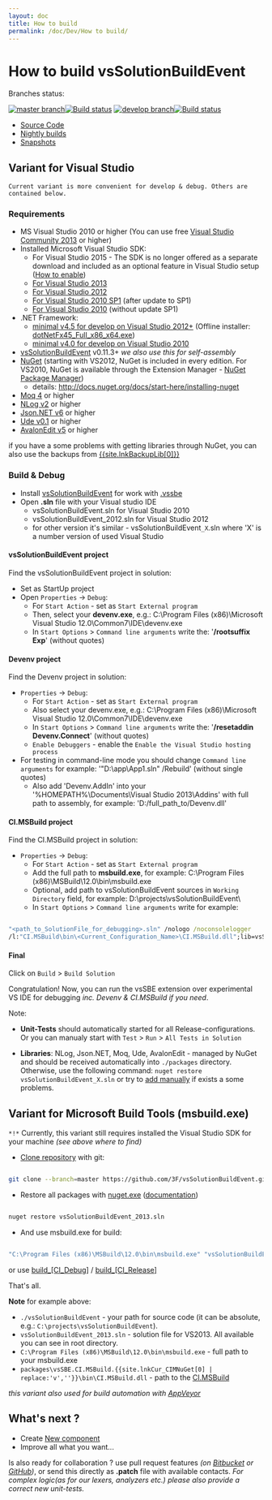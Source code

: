 ```yaml
---
layout: doc
title: How to build
permalink: /doc/Dev/How to build/
---
```

# How to build vsSolutionBuildEvent

Branches status:

[![master branch](https://img.shields.io/badge/master_-%7E-555555.svg?style=flat)](https://ci.appveyor.com/project/3Fs/vssolutionbuildevent/branch/master)[![Build status](https://ci.appveyor.com/api/projects/status/l38xn0j2c5an28e1/branch/master?svg=true)](https://ci.appveyor.com/project/3Fs/vssolutionbuildevent/branch/master) [![develop branch](https://img.shields.io/badge/develop-%7E-555555.svg?style=flat)](https://ci.appveyor.com/project/3Fs/vssolutionbuildevent/branch/develop)[![Build status](https://ci.appveyor.com/api/projects/status/l38xn0j2c5an28e1/branch/develop?svg=true)](https://ci.appveyor.com/project/3Fs/vssolutionbuildevent/branch/develop)

* [Source Code](/Downloads/#Code)
* [Nightly builds](/Downloads/#NightlyBuilds)
* [Snapshots](/Downloads/#Snapshots)

## Variant for Visual Studio ##

`Current variant is more convenient for develop & debug. Others are contained below.`

### Requirements

* MS Visual Studio 2010 or higher (You can use free [Visual Studio Community 2013](http://www.visualstudio.com/products/visual-studio-community-vs) or higher)
* Installed Microsoft Visual Studio SDK:
    * For Visual Studio 2015 - The SDK is no longer offered as a separate download and included as an optional feature in Visual Studio setup ([How to enable](https://msdn.microsoft.com/en-us/library/bb166441(v=vs.140).aspx))
    * [For Visual Studio 2013](http://www.microsoft.com/en-us/download/details.aspx?id=40758)
    * [For Visual Studio 2012](http://www.microsoft.com/en-us/download/details.aspx?id=30668)
    * [For Visual Studio 2010 SP1](http://www.microsoft.com/en-us/download/details.aspx?id=21835) (after update to SP1)
    * [For Visual Studio 2010](http://www.microsoft.com/en-us/download/details.aspx?id=2680) (without update SP1)
* .NET Framework:
    * [minimal v4.5 for develop on Visual Studio 2012+](http://www.microsoft.com/en-US/download/details.aspx?id=30653) (Offline installer: [dotNetFx45_Full_x86_x64.exe](http://go.microsoft.com/fwlink/?LinkId=225702))
    * [minimal v4.0 for develop on Visual Studio 2010](http://www.microsoft.com/en-US/download/details.aspx?id=17718)
* [vsSolutionBuildEvent]({{site.lnkVSGallery}}) v0.11.3+ *we also use this for self-assembly*
* [NuGet](https://www.nuget.org/) (starting with VS2012, NuGet is included in every edition. For VS2010, NuGet is available through the Extension Manager - [NuGet Package Manager](https://visualstudiogallery.msdn.microsoft.com/27077b70-9dad-4c64-adcf-c7cf6bc9970c))
    * details: http://docs.nuget.org/docs/start-here/installing-nuget
* [Moq 4](https://github.com/Moq/moq4) or higher
* [NLog v2](http://nlog-project.org/) or higher
* [Json.NET v6](http://json.codeplex.com/) or higher
* [Ude v0.1](https://code.google.com/p/ude/) or higher
* [AvalonEdit v5](http://avalonedit.net/) or higher

if you have a some problems with getting libraries through NuGet, you can also use the backups from [{{site.lnkBackupLib[0]}}]({{site.lnkBackupLib[1]}})

### Build & Debug

* Install [vsSolutionBuildEvent]({{site.lnkCur_VSPackage[2]}}) for work with [.vssbe](../../Features/.vssbe/)
* Open **.sln** file with your Visual studio IDE
    * vsSolutionBuildEvent.sln for Visual Studio 2010
    * vsSolutionBuildEvent_2012.sln for Visual Studio 2012
    * for other version it's similar - vsSolutionBuildEvent`_X`.sln where 'X' is a number version of used Visual Studio

#### vsSolutionBuildEvent project

Find the vsSolutionBuildEvent project in solution:

* Set as StartUp project
* Open `Properties` -> `Debug`:
    * For `Start Action` - set as `Start External program`
    * Then, select your **devenv.exe**, e.g.: C:\Program Files (x86)\Microsoft Visual Studio 12.0\Common7\IDE\devenv.exe
    * In `Start Options` > `Command line arguments` write the: '**/rootsuffix Exp**' (without quotes)

#### Devenv project

Find the Devenv project in solution:

* `Properties` -> `Debug`:
    * For `Start Action` - set as `Start External program`
    * Also select your devenv.exe, e.g.: C:\Program Files (x86)\Microsoft Visual Studio 12.0\Common7\IDE\devenv.exe
    * In `Start Options` > `Command line arguments` write the: '**/resetaddin Devenv.Connect**' (without quotes)
    * `Enable Debuggers` - enable the `Enable the Visual Studio hosting process`
* For testing in command-line mode you should change `Command line arguments` for example: '"D:\app\App1.sln" /Rebuild' (without single quotes)
    * Also add 'Devenv.AddIn' into your '%HOMEPATH%\Documents\Visual Studio 2013\Addins' with full path to assembly, for example: '<Assembly>D:/full_path_to/Devenv.dll</Assembly>'

#### CI.MSBuild project

Find the CI.MSBuild project in solution:

* `Properties` -> `Debug`:
    * For `Start Action` - set as `Start External program`
    * Add the full path to **msbuild.exe**, for example: C:\Program Files (x86)\MSBuild\12.0\bin\msbuild.exe
    * Optional, add path to vsSolutionBuildEvent sources in `Working Directory` field, for example: D:\projects\vsSolutionBuildEvent\
    * In `Start Options` > `Command line arguments` write for example:

```bat 

"<path_to_SolutionFile_for_debugging>.sln" /nologo /noconsolelogger 
/l:"CI.MSBuild\bin\<Current_Configuration_Name>\CI.MSBuild.dll";lib=vsSolutionBuildEvent\bin\<Current_Configuration_Name>\ /verbosity:Diagnostic /t:Rebuild /p:Configuration=<Configuration>;Platform=<Platform>
```

#### Final

Click on `Build` > `Build Solution`

Congratulation! Now, you can run the vsSBE extension over experimental VS IDE for debugging *inc. Devenv & CI.MSBuild if you need*.

Note:

*  **Unit-Tests** should automatically started for all Release-configurations. Or you can manualy start with `Test` > `Run` > `All Tests in Solution`

* **Libraries**: NLog, Json.NET, Moq, Ude, AvalonEdit - managed by NuGet and should be received automatically into `./packages` directory. Otherwise, use the following command: `nuget restore vsSolutionBuildEvent_X.sln` or try to [add manually]({{site.lnkBackupLib[1]}}) if exists a some problems.


## Variant for Microsoft Build Tools (msbuild.exe)

`*!*` Currently, this variant still requires installed the Visual Studio SDK for your machine *(see above where to find)*

* [Clone repository](/Downloads/#Code) with git:

```bash 

git clone --branch=master https://github.com/3F/vsSolutionBuildEvent.git ./vsSolutionBuildEvent
```
* Restore all packages with [nuget.exe](https://www.nuget.org/nuget.exe) ([documentation](http://docs.nuget.org/Consume/Command-Line-Reference))

```bash 

nuget restore vsSolutionBuildEvent_2013.sln 
```
* And use msbuild.exe for build:

```bash 

"C:\Program Files (x86)\MSBuild\12.0\bin\msbuild.exe" "vsSolutionBuildEvent_2013.sln" /verbosity:detailed /l:"packages\vsSBE.CI.MSBuild.{{site.lnkCur_CIMNuGet[0] | replace:'v',''}}\bin\CI.MSBuild.dll" /m:4 /p:Configuration=Debug /p:Platform="Any CPU"
```
or use [build_[CI_Debug]](https://github.com/3F/vsSolutionBuildEvent/blob/master/build_%5BCI_Debug%5D.bat) / [build_[CI_Release]](https://github.com/3F/vsSolutionBuildEvent/blob/master/build_%5BCI_Release%5D.bat)

That's all.

**Note** for example above:

* `./vsSolutionBuildEvent` - your path for source code (it can be absolute, e.g.: `C:\projects\vsSolutionBuildEvent`).
* `vsSolutionBuildEvent_2013.sln` - solution file for VS2013. All available you can see in root directory.
* `C:\Program Files (x86)\MSBuild\12.0\bin\msbuild.exe` - full path to your msbuild.exe
* `packages\vsSBE.CI.MSBuild.{{site.lnkCur_CIMNuGet[0] | replace:'v',''}}\bin\CI.MSBuild.dll` - path to the [CI.MSBuild](../../CI/CI.MSBuild/)

*this variant also used for build automation with [AppVeyor](https://ci.appveyor.com/project/3Fs/vssolutionbuildevent)*

## What's next ?

* Create [New component](../New%20Component/)
* Improve all what you want...

Is also ready for collaboration ? use pull request features *(on [Bitbucket](https://bitbucket.org/3F/vssolutionbuildevent/) or [GitHub](https://github.com/3F/vsSolutionBuildEvent/))*, or send this directly as **.patch** file with available contacts.
*For complex logic(as for our lexers, analyzers etc.) please also provide a correct new unit-tests.*

